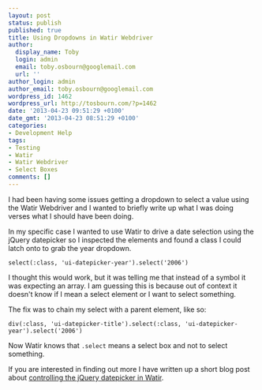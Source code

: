 ```yaml
---
layout: post
status: publish
published: true
title: Using Dropdowns in Watir Webdriver
author:
  display_name: Toby
  login: admin
  email: toby.osbourn@googlemail.com
  url: ''
author_login: admin
author_email: toby.osbourn@googlemail.com
wordpress_id: 1462
wordpress_url: http://tosbourn.com/?p=1462
date: '2013-04-23 09:51:29 +0100'
date_gmt: '2013-04-23 08:51:29 +0100'
categories:
- Development Help
tags:
- Testing
- Watir
- Watir Webdriver
- Select Boxes
comments: []
---
```

<p>I had been having some issues getting a dropdown to select a value using the Watir Webdriver and I wanted to briefly write up what I was doing verses what I should have been doing.</p>
<p>In my specific case I wanted to use Watir to drive a date selection using the jQuery datepicker so I inspected the elements and found a class I could latch onto to grab the year dropdown.</p>
<pre><code>select(:class, 'ui-datepicker-year').select('2006')</code></pre>
<p>I thought this would work, but it was telling me that instead of a symbol it was expecting an array. I am guessing this is because out of context it doesn't know if I mean a select element or I want to select something.</p>
<p>The fix was to chain my select with a parent element, like so:</p>
<pre><code>div(:class, 'ui-datepicker-title').select(:class, 'ui-datepicker-year').select('2006')</code></pre>
<p>Now Watir knows that <code>.select</code> means a select box and not to select something.</p>
<p>If you are interested in finding out more I have written up a short blog post about <a title="Controlling a jQuery datepicker with Watir" href="http://tosbourn.com/2013/04/watir/controlling-a-jquery-datepicker-with-watir/">controlling the jQuery datepicker in Watir</a>.</p>
